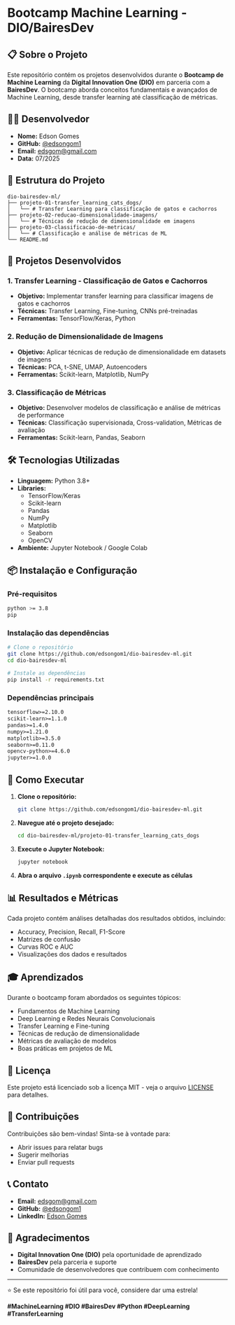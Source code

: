 # Bootcamp Machine Learning - DIO/BairesDev

## 📋 Sobre o Projeto

Este repositório contém os projetos desenvolvidos durante o **Bootcamp de Machine Learning** da **Digital Innovation One (DIO)** em parceria com a **BairesDev**. O bootcamp aborda conceitos fundamentais e avançados de Machine Learning, desde transfer learning até classificação de métricas.

## 👨‍💻 Desenvolvedor

- **Nome:** Edson Gomes  
- **GitHub:** [@edsongom1](https://github.com/edsongom1)  
- **Email:** edsgom@gmail.com  
- **Data:** 07/2025  

## 📁 Estrutura do Projeto

```
dio-bairesdev-ml/
├── projeto-01-transfer_learning_cats_dogs/
│   └── # Transfer Learning para classificação de gatos e cachorros
├── projeto-02-reducao-dimensionalidade-imagens/
│   └── # Técnicas de redução de dimensionalidade em imagens
├── projeto-03-classificacao-de-metricas/
│   └── # Classificação e análise de métricas de ML
└── README.md
```

## 🚀 Projetos Desenvolvidos

### 1. Transfer Learning - Classificação de Gatos e Cachorros

- **Objetivo:** Implementar transfer learning para classificar imagens de gatos e cachorros  
- **Técnicas:** Transfer Learning, Fine-tuning, CNNs pré-treinadas  
- **Ferramentas:** TensorFlow/Keras, Python  

### 2. Redução de Dimensionalidade de Imagens

- **Objetivo:** Aplicar técnicas de redução de dimensionalidade em datasets de imagens  
- **Técnicas:** PCA, t-SNE, UMAP, Autoencoders  
- **Ferramentas:** Scikit-learn, Matplotlib, NumPy  

### 3. Classificação de Métricas

- **Objetivo:** Desenvolver modelos de classificação e análise de métricas de performance  
- **Técnicas:** Classificação supervisionada, Cross-validation, Métricas de avaliação  
- **Ferramentas:** Scikit-learn, Pandas, Seaborn  

## 🛠️ Tecnologias Utilizadas

- **Linguagem:** Python 3.8+  
- **Libraries:**
  - TensorFlow/Keras
  - Scikit-learn
  - Pandas
  - NumPy
  - Matplotlib
  - Seaborn
  - OpenCV  
- **Ambiente:** Jupyter Notebook / Google Colab

## 📦 Instalação e Configuração

### Pré-requisitos

```bash
python >= 3.8
pip
```

### Instalação das dependências

```bash
# Clone o repositório
git clone https://github.com/edsongom1/dio-bairesdev-ml.git
cd dio-bairesdev-ml

# Instale as dependências
pip install -r requirements.txt
```

### Dependências principais

```txt
tensorflow>=2.10.0
scikit-learn>=1.1.0
pandas>=1.4.0
numpy>=1.21.0
matplotlib>=3.5.0
seaborn>=0.11.0
opencv-python>=4.6.0
jupyter>=1.0.0
```

## 🎯 Como Executar

1. **Clone o repositório:**

   ```bash
   git clone https://github.com/edsongom1/dio-bairesdev-ml.git
   ```

2. **Navegue até o projeto desejado:**

   ```bash
   cd dio-bairesdev-ml/projeto-01-transfer_learning_cats_dogs
   ```

3. **Execute o Jupyter Notebook:**

   ```bash
   jupyter notebook
   ```

4. **Abra o arquivo `.ipynb` correspondente e execute as células**

## 📊 Resultados e Métricas

Cada projeto contém análises detalhadas dos resultados obtidos, incluindo:

- Accuracy, Precision, Recall, F1-Score  
- Matrizes de confusão  
- Curvas ROC e AUC  
- Visualizações dos dados e resultados  

## 🎓 Aprendizados

Durante o bootcamp foram abordados os seguintes tópicos:

- Fundamentos de Machine Learning  
- Deep Learning e Redes Neurais Convolucionais  
- Transfer Learning e Fine-tuning  
- Técnicas de redução de dimensionalidade  
- Métricas de avaliação de modelos  
- Boas práticas em projetos de ML  

## 📝 Licença

Este projeto está licenciado sob a licença MIT - veja o arquivo [LICENSE](LICENSE) para detalhes.

## 🤝 Contribuições

Contribuições são bem-vindas! Sinta-se à vontade para:

- Abrir issues para relatar bugs  
- Sugerir melhorias  
- Enviar pull requests  

## 📞 Contato

- **Email:** edsgom@gmail.com  
- **GitHub:** [@edsongom1](https://github.com/edsongom1)  
- **LinkedIn:** [Edson Gomes](https://linkedin.com/in/edsongom)  

## 🙏 Agradecimentos

- **Digital Innovation One (DIO)** pela oportunidade de aprendizado  
- **BairesDev** pela parceria e suporte  
- Comunidade de desenvolvedores que contribuem com conhecimento  

---

⭐ Se este repositório foi útil para você, considere dar uma estrela!

**#MachineLearning #DIO #BairesDev #Python #DeepLearning #TransferLearning**
